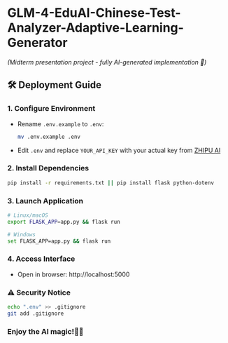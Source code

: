 # GLM-4-EduAI-Chinese-Test-Analyzer-Adaptive-Learning-Generator  
*(Midterm presentation project - fully AI-generated implementation 🚀)*  

## 🛠️ Deployment Guide  

### 1. **Configure Environment**  
   - Rename `.env.example` to `.env`:  
     ```bash
     mv .env.example .env
     ```
   - Edit `.env` and replace `YOUR_API_KEY` with your actual key from [ZHIPU AI](https://bigmodel.cn/)  

### 2. **Install Dependencies**  
   ```bash
   pip install -r requirements.txt || pip install flask python-dotenv
   ```

### 3. **Launch Application**  
```bash
# Linux/macOS
export FLASK_APP=app.py && flask run

# Windows
set FLASK_APP=app.py && flask run
```

### 4. **Access Interface​**  
   - Open in browser: http://localhost:5000  


### **⚠️ ​​Security Notice​​**  
```bash
echo ".env" >> .gitignore
git add .gitignore
```


### **Enjoy the AI magic!​​ 🤖✨**  
